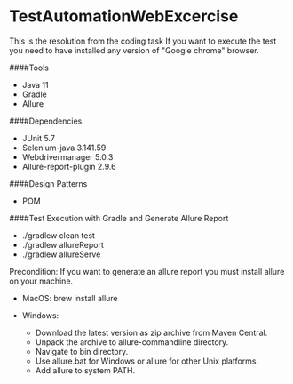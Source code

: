 # TestAutomationWebExcercise
This is the resolution from the coding task
If you want to execute the test you need to have
installed any version of "Google chrome" browser.

####Tools
* Java 11
* Gradle
* Allure

####Dependencies
* JUnit 5.7
* Selenium-java 3.141.59
* Webdrivermanager 5.0.3
* Allure-report-plugin 2.9.6

####Design Patterns
* POM

####Test Execution with Gradle and Generate Allure Report
- ./gradlew clean test
- ./gradlew allureReport
- ./gradlew allureServe


Precondition: If you want to generate an allure report you must 
install allure on your machine.
- MacOS: brew install allure

- Windows: 
  - Download the latest version as zip archive from Maven Central.
  - Unpack the archive to allure-commandline directory.
  - Navigate to bin directory.
  - Use allure.bat for Windows or allure for other Unix platforms.
  - Add allure to system PATH.
